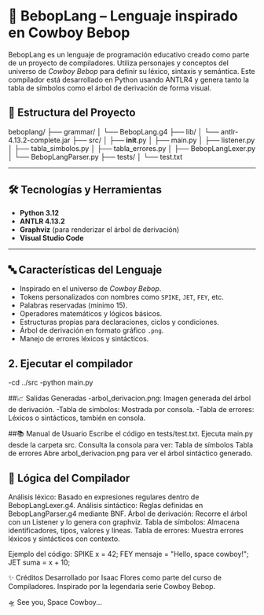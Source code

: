 
# 🚀 BebopLang – Lenguaje inspirado en Cowboy Bebop

BebopLang es un lenguaje de programación educativo creado como parte de un proyecto de compiladores. Utiliza personajes y conceptos del universo de *Cowboy Bebop* para definir su léxico, sintaxis y semántica. Este compilador está desarrollado en Python usando ANTLR4 y genera tanto la tabla de símbolos como el árbol de derivación de forma visual.


## 📁 Estructura del Proyecto

beboplang/
├── grammar/
│   └── BebopLang.g4
├── lib/
│   └── antlr-4.13.2-complete.jar
├── src/
│   ├── __init__.py
│   ├── main.py
│   ├── listener.py
│   ├── tabla_simbolos.py
│   ├── tabla_errores.py
│   ├── BebopLangLexer.py
│   └── BebopLangParser.py
├── tests/
│   └── test.txt

---

## 🛠 Tecnologías y Herramientas

- **Python 3.12**
- **ANTLR 4.13.2**
- **Graphviz** (para renderizar el árbol de derivación)
- **Visual Studio Code**

---

## 🔤 Características del Lenguaje

- Inspirado en el universo de *Cowboy Bebop*.
- Tokens personalizados con nombres como `SPIKE`, `JET`, `FEY`, etc.
- Palabras reservadas (mínimo 15).
- Operadores matemáticos y lógicos básicos.
- Estructuras propias para declaraciones, ciclos y condiciones.
- Árbol de derivación en formato gráfico `.png`.
- Manejo de errores léxicos y sintácticos.
  
## 2. Ejecutar el compilador
-cd ../src
-python main.py

##📈 Salidas Generadas
-arbol_derivacion.png: Imagen generada del árbol de derivación.
-Tabla de símbolos: Mostrada por consola.
-Tabla de errores: Léxicos o sintácticos, también en consola.

##📚 Manual de Usuario
Escribe el código en tests/test.txt.
Ejecuta main.py desde la carpeta src.
Consulta la consola para ver:
Tabla de símbolos
Tabla de errores
Abre arbol_derivacion.png para ver el árbol sintáctico generado.

## 🧠 Lógica del Compilador
Análisis léxico: Basado en expresiones regulares dentro de BebopLangLexer.g4.
Análisis sintáctico: Reglas definidas en BebopLangParser.g4 mediante BNF.
Árbol de derivación: Recorre el árbol con un Listener y lo genera con graphviz.
Tabla de símbolos: Almacena identificadores, tipos, valores y líneas.
Tabla de errores: Muestra errores léxicos y sintácticos con contexto.

Ejemplo del código:
SPIKE x = 42;
FEY mensaje = "Hello, space cowboy!";
JET suma = x + 10;

✨ Créditos
Desarrollado por Isaac Flores como parte del curso de Compiladores. Inspirado por la legendaria serie Cowboy Bebop.

🛸 See you, Space Cowboy...
